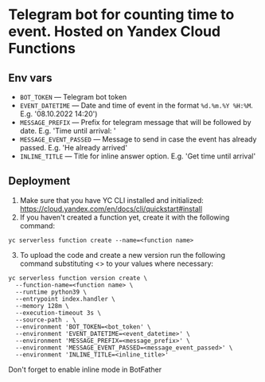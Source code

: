 # Telegram bot for counting time to event. Hosted on Yandex Cloud Functions

## Env vars

* `BOT_TOKEN` — Telegram bot token
* `EVENT_DATETIME` — Date and time of event in the format `%d.%m.%Y %H:%M`. E.g. '08.10.2022 14:20')
* `MESSAGE_PREFIX` — Prefix for telegram message that will be followed by date. E.g. 'Time until arrival: '
* `MESSAGE_EVENT_PASSED` — Message to send in case the event has already passed. E.g. 'He already arrived'
* `INLINE_TITLE` — Title for inline answer option. E.g. 'Get time until arrival'


## Deployment
1. Make sure that you have YC CLI installed and initialized: https://cloud.yandex.com/en/docs/cli/quickstart#install
2. If you haven't created a function yet, create it with the following command: 
```
yc serverless function create --name=<function name>
```
3. To upload the code and create a new version run the following command substituting <> to your values where necessary:
```
yc serverless function version create \
  --function-name=<function name> \
  --runtime python39 \
  --entrypoint index.handler \
  --memory 128m \
  --execution-timeout 3s \
  --source-path . \
  --environment 'BOT_TOKEN=<bot_token' \
  --environment 'EVENT_DATETIME=<event_datetime>' \
  --environment 'MESSAGE_PREFIX=<message_prefix>' \
  --environment 'MESSAGE_EVENT_PASSED=<message_event_passed>' \
  --environment 'INLINE_TITLE=<inline_title>'
```


Don't forget to enable inline mode in BotFather
